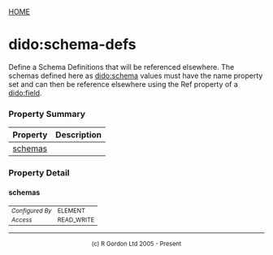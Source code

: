 [HOME](../../../README.md)
# dido:schema-defs

Define a Schema Definitions that will be referenced
elsewhere.
The schemas defined here as [dido:schema](../../../dido/oddjob/schema/SchemaBean.md) values must have the name property set and
can then be reference elsewhere using the Ref property of a [dido:field](../../../dido/oddjob/schema/SchemaFieldBean.md).

### Property Summary

| Property | Description |
| -------- | ----------- |
| [schemas](#propertyschemas) |  | 


### Property Detail
#### schemas <a name="propertyschemas"></a>

<table style='font-size:smaller'>
      <tr><td><i>Configured By</i></td><td>ELEMENT</td></tr>
      <tr><td><i>Access</i></td><td>READ_WRITE</td></tr>
</table>




-----------------------

<div style='font-size: smaller; text-align: center;'>(c) R Gordon Ltd 2005 - Present</div>
